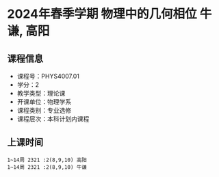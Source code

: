 # 2024年春季学期 物理中的几何相位 牛谦, 高阳






## 课程信息

- 课程号：PHYS4007.01
- 学分：2
- 教学类型：理论课
- 开课单位：物理学系
- 课程类别：专业选修
- 课程层次：本科计划内课程

## 上课时间

```
1~14周 2321 :2(8,9,10) 高阳
1~14周 2321 :2(8,9,10) 牛谦
```

